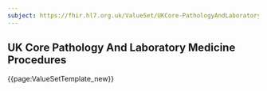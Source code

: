 ```yaml
---
subject: https://fhir.hl7.org.uk/ValueSet/UKCore-PathologyAndLaboratoryMedicineProcedures
---
```

## UK Core Pathology And Laboratory Medicine Procedures

{{page:ValueSetTemplate_new}}